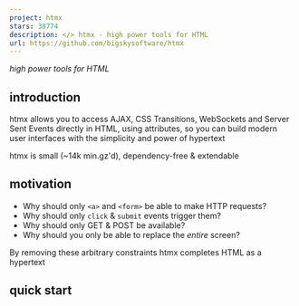```yaml
---
project: htmx
stars: 38774
description: </> htmx - high power tools for HTML
url: https://github.com/bigskysoftware/htmx
---
```


_high power tools for HTML_

introduction
------------

htmx allows you to access AJAX, CSS Transitions, WebSockets and Server Sent Events directly in HTML, using attributes, so you can build modern user interfaces with the simplicity and power of hypertext

htmx is small (~14k min.gz'd), dependency-free & extendable

motivation
----------

-   Why should only `<a>` and `<form>` be able to make HTTP requests?
-   Why should only `click` & `submit` events trigger them?
-   Why should only GET & POST be available?
-   Why should you only be able to replace the _entire_ screen?

By removing these arbitrary constraints htmx completes HTML as a hypertext

quick start
-----------

  <script src\="https://unpkg.com/htmx.org@2.0.3"\></script\>
  <!-- have a button POST a click via AJAX -->
  <button hx-post\="/clicked" hx-swap\="outerHTML"\>
    Click Me
  </button\>

The `hx-post` and `hx-swap` attributes tell htmx:

> "When a user clicks on this button, issue an AJAX request to /clicked, and replace the entire button with the response"

htmx is the successor to intercooler.js

### installing as a node package

To install using npm:

```
npm install htmx.org --save
```

Note there is an old broken package called `htmx`. This is `htmx.org`.

website & docs
--------------

-   https://htmx.org
-   https://htmx.org/docs

contributing
------------

Want to contribute? Check out our contribution guidelines

No time? Then become a sponsor

### hacking guide

To develop htmx locally, you will need to install the development dependencies.

Run:

```
npm install
```

Then, run a web server in the root.

This is easiest with:

```
npx serve
```

You can then run the test suite by navigating to:

http://0.0.0.0:3000/test/

At this point you can modify `/src/htmx.js` to add features, and then add tests in the appropriate area under `/test`.

-   `/test/index.html` - the root test page from which all other tests are included
-   `/test/attributes` - attribute specific tests
-   `/test/core` - core functionality tests
-   `/test/core/regressions.js` - regression tests
-   `/test/ext` - extension tests
-   `/test/manual` - manual tests that cannot be automated

htmx uses the mocha testing framework, the chai assertion framework and sinon to mock out AJAX requests. They are all OK.

You can also run live tests and demo of the WebSockets and Server-Side Events extensions with `npm run ws-tests`

haiku
-----

_javascript fatigue:  
longing for a hypertext  
already in hand_
